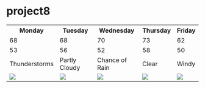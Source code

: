 # project8  
<!DOCTYPE html>
<html lang="en">
<head>
	<title>Five Day Forecast</title>
	
  <table>
  <tr>
  <th>Monday</th>
  <th>Tuesday</th>
  <th>Wednesday</th>
  <th>Thursday</th>
  <th>Friday</th>
  </tr>
  
<tr>
  <td>68</td>
  <td>68</td>
  <td>70</td>
  <td>73</td>
  <td>62</td>
  </tr>
   
<tr>
  <td>53</td>
  <td>56</td>
  <td>52</td>
  <td>58</td>
  <td>50</td>
  </tr>
  
<tr>
  <td>Thunderstorms</td>
  <td>Partly Cloudy</td>
  <td>Chance of Rain</td>
  <td>Clear</td>
  <td>Windy</td>
  </tr>
  
  <tr>
  <td><img src="tstorms"></td>
  <td><img src="pcloudy"></td>
  <td><img src="ChanceRain"></td>
  <td><img src="Clear"></td>
  <td><img src="Windy"></td>
  </tr>
   
   </table>
   
   </head>
   <body>


</body>
</html>
